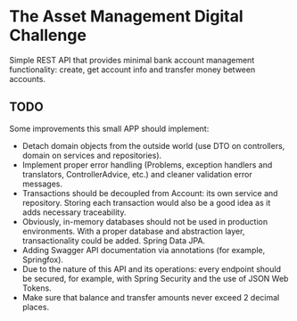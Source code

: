 # The Asset Management Digital Challenge

Simple REST API that provides minimal bank account management functionality: create, get account info and 
transfer money between accounts.

## TODO

Some improvements this small APP should implement:

* Detach domain objects from the outside world (use DTO on controllers, domain on services and repositories).
* Implement proper error handling (Problems, exception handlers and translators, ControllerAdvice, etc.) and
  cleaner validation error messages.
* Transactions should be decoupled from Account: its own service and repository. Storing each transaction
would also be a good idea as it adds necessary traceability.
* Obviously, in-memory databases should not be used in production environments. With a proper database and abstraction
  layer, transactionality could be added. Spring Data JPA.
* Adding Swagger API documentation via annotations (for example, Springfox).
* Due to the nature of this API and its operations: every endpoint should be secured, for example, with 
Spring Security and the use of JSON Web Tokens.
* Make sure that balance and transfer amounts never exceed 2 decimal places.
